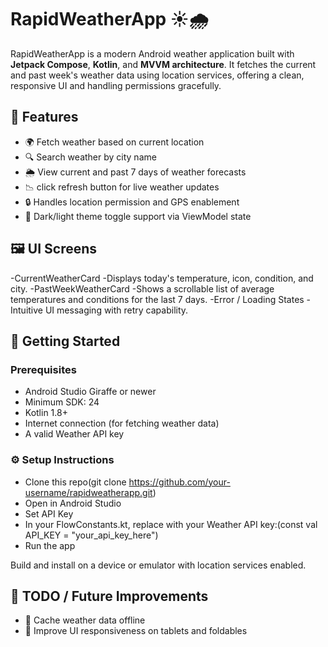 # RapidWeatherApp ☀️🌧️

RapidWeatherApp is a modern Android weather application built with **Jetpack Compose**, **Kotlin**, and **MVVM architecture**. It fetches the current and past week's weather data using location services, offering a clean, responsive UI and handling permissions gracefully.

## 📱 Features

- 🌍 Fetch weather based on current location
- 🔍 Search weather by city name
- 🌦️ View current and past 7 days of weather forecasts
- 📉 click refresh button for live weather updates
- 🔒 Handles location permission and GPS enablement
- 🎨 Dark/light theme toggle support via ViewModel state

## 🖼 UI Screens
-CurrentWeatherCard
-Displays today's temperature, icon, condition, and city.
-PastWeekWeatherCard
-Shows a scrollable list of average temperatures and conditions for the last 7 days.
-Error / Loading States
-Intuitive UI messaging with retry capability.

## 🚀 Getting Started

### Prerequisites

- Android Studio Giraffe or newer
- Minimum SDK: 24
- Kotlin 1.8+
- Internet connection (for fetching weather data)
- A valid Weather API key

### ⚙️ Setup Instructions
- Clone this repo(git clone https://github.com/your-username/rapidweatherapp.git)
- Open in Android Studio
- Set API Key
- In your FlowConstants.kt, replace with your Weather API key:(const val API_KEY = "your_api_key_here")
- Run the app

Build and install on a device or emulator with location services enabled.

## 🧩 TODO / Future Improvements
- 📌 Cache weather data offline
- 🌈 Improve UI responsiveness on tablets and foldables
